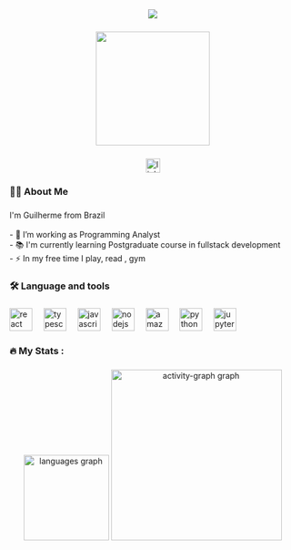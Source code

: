<div align="center">
  <img src="https://visitor-badge.laobi.icu/badge?page_id=bittenks.bittenks&"  />
</div>

###

<div align="center">
  <img height="200" src="https://www.giantfreakinrobot.com/wp-content/uploads/2022/10/hellothere.gif"  />
</div>

###

<div align="center">
  <a href="https://www.linkedin.com/in/guilherme-corr%C3%AAa-bittenks/" target="_blank">
    <img src="https://img.shields.io/static/v1?message=LinkedIn&logo=linkedin&label=&color=0077B5&logoColor=white&labelColor=&style=for-the-badge" height="25" alt="linkedin logo"  />
  </a>
</div>

###

<h3 align="left">👩‍💻  About Me</h3>

###

<p align="left">I'm Guilherme from Brazil<br><br>- 🔭 I’m working as Programming Analyst<br>- 📚 I'm currently learning Postgraduate course in fullstack development<br>- ⚡ In my free time I play, read , gym</p>

###

<h3 align="left">🛠 Language and tools</h3>

###

<div align="left">
  <img src="https://skillicons.dev/icons?i=react" height="40" alt="react logo"  />
  <img width="12" />
  <img src="https://skillicons.dev/icons?i=ts" height="40" alt="typescript logo"  />
  <img width="12" />
  <img src="https://skillicons.dev/icons?i=js" height="40" alt="javascript logo"  />
  <img width="12" />
  <img src="https://skillicons.dev/icons?i=nodejs" height="40" alt="nodejs logo"  />
  <img width="12" />
  <img src="https://skillicons.dev/icons?i=aws" height="40" alt="amazonwebservices logo"  />
  <img width="12" />
  <img src="https://cdn.jsdelivr.net/gh/devicons/devicon/icons/python/python-original.svg" height="40" alt="python logo"  />
  <img width="12" />
  <img src="https://cdn.jsdelivr.net/gh/devicons/devicon/icons/jupyter/jupyter-original.svg" height="40" alt="jupyter logo"  />
</div>

###

<h3 align="left">🔥   My Stats :</h3>

###

<div align="center">
  <img src="https://github-readme-stats.vercel.app/api/top-langs?username=bittenks&locale=en&hide_title=false&layout=compact&card_width=320&langs_count=5&theme=codeSTACKr&hide_border=false&order=2" height="150" alt="languages graph"  />
  <img src="https://github-readme-activity-graph.vercel.app/graph?username=bittenks&radius=16&theme=tokyo-night&area=true&order=5" height="300" alt="activity-graph graph"  />
</div>

###
